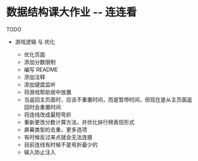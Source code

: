 # 数据结构课大作业 -- 连连看

TODO

- 游戏逻辑 与 优化

  - 优化页面
  - 添加分数限制
  - 编写 README
  - 添加注释
  - 添加键盘监听
  - 将游戏帮助居中放置
  - 当返回主页面时，应该不重置时间，而是暂停时间，但现在是从主页面返回时会重置时间
  - 将连线改成最短弯折
  - 重新更改分数计算方法，并优化排行榜表现形式
  - 屏幕类型的去重，更多选项
  - 有时候反过来点就会无法连接
  - 目前连线有时候不是弯折最少的
  - 输入防止注入
